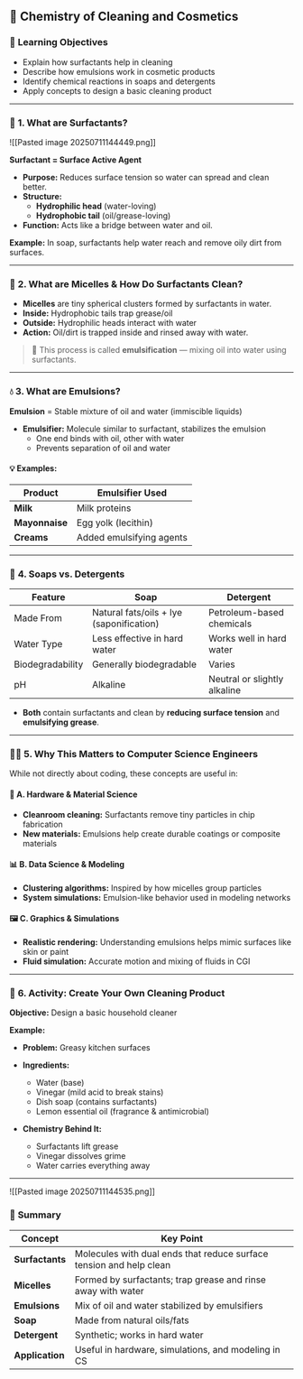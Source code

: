 ## 🧼 **Chemistry of Cleaning and Cosmetics**

### 🎯 **Learning Objectives**

- Explain how surfactants help in cleaning
- Describe how emulsions work in cosmetic products
- Identify chemical reactions in soaps and detergents
- Apply concepts to design a basic cleaning product

---

### 🧪 **1. What are Surfactants?**

![[Pasted image 20250711144449.png]]

**Surfactant = Surface Active Agent**

- **Purpose:** Reduces surface tension so water can spread and clean better.
- **Structure:**
    - **Hydrophilic head** (water-loving)
    - **Hydrophobic tail** (oil/grease-loving)
- **Function:** Acts like a bridge between water and oil.

**Example:** In soap, surfactants help water reach and remove oily dirt from surfaces.

---

### 🔄 **2. What are Micelles & How Do Surfactants Clean?**

- **Micelles** are tiny spherical clusters formed by surfactants in water.
- **Inside:** Hydrophobic tails trap grease/oil
- **Outside:** Hydrophilic heads interact with water
- **Action:** Oil/dirt is trapped inside and rinsed away with water.

> 🧠 This process is called **emulsification** — mixing oil into water using surfactants.

---

### 💧 **3. What are Emulsions?**

**Emulsion** = Stable mixture of oil and water (immiscible liquids)

- **Emulsifier:** Molecule similar to surfactant, stabilizes the emulsion
    - One end binds with oil, other with water
    - Prevents separation of oil and water

#### 💡 Examples:

|Product|Emulsifier Used|
|---|---|
|**Milk**|Milk proteins|
|**Mayonnaise**|Egg yolk (lecithin)|
|**Creams**|Added emulsifying agents|

---

### 🧼 **4. Soaps vs. Detergents**

|Feature|**Soap**|**Detergent**|
|---|---|---|
|Made From|Natural fats/oils + lye (saponification)|Petroleum-based chemicals|
|Water Type|Less effective in hard water|Works well in hard water|
|Biodegradability|Generally biodegradable|Varies|
|pH|Alkaline|Neutral or slightly alkaline|

- **Both** contain surfactants and clean by **reducing surface tension** and **emulsifying grease**.

---

### 🧑‍🔬 **5. Why This Matters to Computer Science Engineers**

While not directly about coding, these concepts are useful in:

#### 🧱 **A. Hardware & Material Science**

- **Cleanroom cleaning:** Surfactants remove tiny particles in chip fabrication
- **New materials:** Emulsions help create durable coatings or composite materials

#### 📊 **B. Data Science & Modeling**

- **Clustering algorithms:** Inspired by how micelles group particles
- **System simulations:** Emulsion-like behavior used in modeling networks

#### 🖼️ **C. Graphics & Simulations**

- **Realistic rendering:** Understanding emulsions helps mimic surfaces like skin or paint
- **Fluid simulation:** Accurate motion and mixing of fluids in CGI

---

### 🧪 **6. Activity: Create Your Own Cleaning Product**

**Objective:** Design a basic household cleaner

**Example:**

- **Problem:** Greasy kitchen surfaces
- **Ingredients:**
    
    - Water (base)
    - Vinegar (mild acid to break stains)
    - Dish soap (contains surfactants)
    - Lemon essential oil (fragrance & antimicrobial)
- **Chemistry Behind It:**
    
    - Surfactants lift grease
    - Vinegar dissolves grime
    - Water carries everything away

---

![[Pasted image 20250711144535.png]]

### 📌 **Summary**

| Concept         | Key Point                                                           |
| --------------- | ------------------------------------------------------------------- |
| **Surfactants** | Molecules with dual ends that reduce surface tension and help clean |
| **Micelles**    | Formed by surfactants; trap grease and rinse away with water        |
| **Emulsions**   | Mix of oil and water stabilized by emulsifiers                      |
| **Soap**        | Made from natural oils/fats                                         |
| **Detergent**   | Synthetic; works in hard water                                      |
| **Application** | Useful in hardware, simulations, and modeling in CS                 |